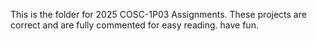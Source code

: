 This is the folder for 2025 COSC-1P03 Assignments. These projects are correct and are fully commented for easy reading. have fun.